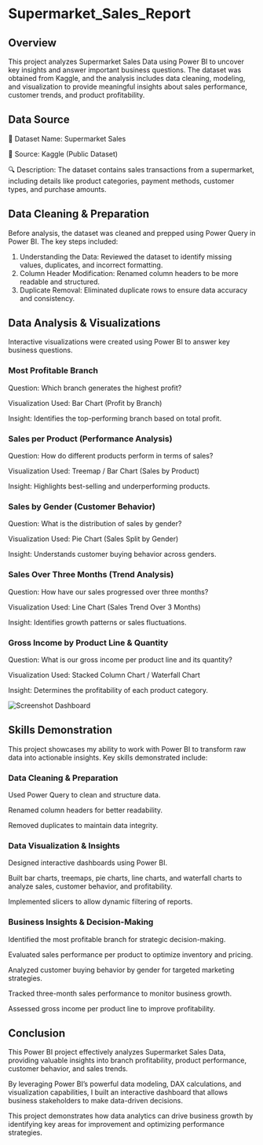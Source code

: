 # Supermarket_Sales_Report

## Overview
This project analyzes Supermarket Sales Data using Power BI to uncover key insights and answer important business questions. The dataset was obtained from Kaggle, and the analysis includes data cleaning, modeling, and visualization to provide meaningful insights about sales performance, customer trends, and product profitability.

## Data Source
📂 Dataset Name: Supermarket Sales

📌 Source: Kaggle (Public Dataset)

🔍 Description: The dataset contains sales transactions from a supermarket, including details like product categories, payment methods, customer types, and purchase amounts.

## Data Cleaning & Preparation

Before analysis, the dataset was cleaned and prepped using Power Query in Power BI. The key steps included:

1. Understanding the Data: Reviewed the dataset to identify missing values, duplicates, and incorrect formatting.
2. Column Header Modification: Renamed column headers to be more readable and structured.
3. Duplicate Removal: Eliminated duplicate rows to ensure data accuracy and consistency.


## Data Analysis & Visualizations

Interactive visualizations were created using Power BI to answer key business questions.

### Most Profitable Branch

Question: Which branch generates the highest profit?

Visualization Used: Bar Chart (Profit by Branch)

Insight: Identifies the top-performing branch based on total profit.


### Sales per Product (Performance Analysis)

Question: How do different products perform in terms of sales?

 Visualization Used: Treemap / Bar Chart (Sales by Product)
 
 Insight: Highlights best-selling and underperforming products.


 ### Sales by Gender (Customer Behavior)
 
Question: What is the distribution of sales by gender?

Visualization Used: Pie Chart (Sales Split by Gender)

 Insight: Understands customer buying behavior across genders.


### Sales Over Three Months (Trend Analysis)

 Question: How have our sales progressed over three months?
 
 Visualization Used: Line Chart (Sales Trend Over 3 Months)
 
 Insight: Identifies growth patterns or sales fluctuations.


### Gross Income by Product Line & Quantity

 Question: What is our gross income per product line and its quantity?
 
Visualization Used: Stacked Column Chart / Waterfall Chart

Insight: Determines the profitability of each product category.


![Screenshot Dashboard](https://github.com/user-attachments/assets/926c08e4-e88c-4ac1-b4d2-a604429ee403)



## Skills Demonstration

This project showcases my ability to work with Power BI to transform raw data into actionable insights. Key skills demonstrated include:

### Data Cleaning & Preparation

Used Power Query to clean and structure data.

Renamed column headers for better readability.

Removed duplicates to maintain data integrity.


### Data Visualization & Insights

Designed interactive dashboards using Power BI.

Built bar charts, treemaps, pie charts, line charts, and waterfall charts to analyze sales, customer behavior, and profitability.

Implemented slicers to allow dynamic filtering of reports.


### Business Insights & Decision-Making

Identified the most profitable branch for strategic decision-making.

Evaluated sales performance per product to optimize inventory and pricing.

Analyzed customer buying behavior by gender for targeted marketing strategies.

Tracked three-month sales performance to monitor business growth.

Assessed gross income per product line to improve profitability.


## Conclusion

This Power BI project effectively analyzes Supermarket Sales Data, providing valuable insights into branch profitability, product performance, customer behavior, and sales trends.

By leveraging Power BI’s powerful data modeling, DAX calculations, and visualization capabilities, I built an interactive dashboard that allows business stakeholders to make data-driven decisions.

This project demonstrates how data analytics can drive business growth by identifying key areas for improvement and optimizing performance strategies. 


